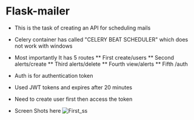# Flask-mailer
* This is the task of creating an API for scheduling mails
* Celery container has called "CELERY BEAT SCHEDULER" which does not work with windows
* Most importantly It has 5 routes
** First create/users
** Second alerts/create
** Third alerts/delete
** Fourth view/alerts
** Fifth /auth


* Auth is for authentication token
* Used JWT tokens and expires after 20 minutes
* Need to create user first then access the token
* Screen Shots here
![First_ss](Create_user.jpg 'User creation')
